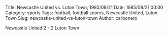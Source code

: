 Title: Newcastle United vs. Luton Town, 1985/08/21
Date: 1985/08/21 00:00
Category: sports
Tags: football, football scores, Newcastle United, Luton Town
Slug: newcastle-united-vs-luton-town
Author: carbonero


Newcastle United 2 - 2 Luton Town
